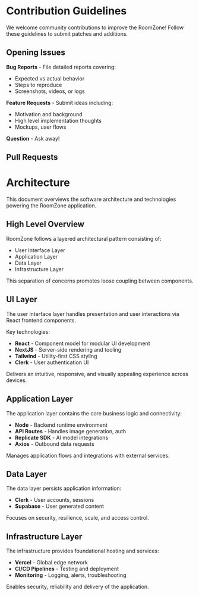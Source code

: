 
# Contribution Guidelines

We welcome community contributions to improve the RoomZone! Follow these guidelines to submit patches and additions.

## Opening Issues

**Bug Reports** - File detailed reports covering:

- Expected vs actual behavior 
- Steps to reproduce
- Screenshots, videos, or logs 

**Feature Requests** - Submit ideas including:

- Motivation and background
- High level implementation thoughts
- Mockups, user flows

**Question** - Ask away!

## Pull Requests 




# Architecture

This document overviews the software architecture and technologies powering the RoomZone application.

## High Level Overview

RoomZone follows a layered architectural pattern consisting of:

- User Interface Layer 
- Application Layer
- Data Layer
- Infrastructure Layer 

This separation of concerns promotes loose coupling between components.

## UI Layer

The user interface layer handles presentation and user interactions via React frontend components.

Key technologies:

- **React** - Component model for modular UI development 
- **NextJS** - Server-side rendering and tooling
- **Tailwind** - Utility-first CSS styling
- **Clerk** - User authentication UI

Delivers an intuitive, responsive, and visually appealing experience across devices.

## Application Layer

The application layer contains the core business logic and connectivity:

- **Node** - Backend runtime environment
- **API Routes** - Handles image generation, auth
- **Replicate SDK** - AI model integrations
- **Axios** - Outbound data requests

Manages application flows and integrations with external services.

## Data Layer 

The data layer persists application information: 

- **Clerk** - User accounts, sessions
- **Supabase** - User generated content

Focuses on security, resilience, scale, and access control.

## Infrastructure Layer

The infrastructure provides foundational hosting and services:

- **Vercel** - Global edge network 
- **CI/CD Pipelines** - Testing and deployment
- **Monitoring** - Logging, alerts, troubleshooting

Enables security, reliability and delivery of the application.


